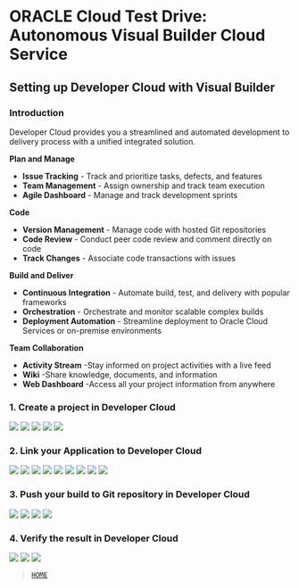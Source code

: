 # ORACLE Cloud Test Drive: Autonomous Visual Builder Cloud Service

## Setting up Developer Cloud with Visual Builder

### Introduction
Developer Cloud provides you a streamlined and automated development to delivery process with a unified integrated solution. 

**Plan and Manage**
- **Issue Tracking** -
Track and prioritize tasks, defects, and features
- **Team Management** -
Assign ownership and track team execution
- **Agile Dashboard** -
Manage and track development sprints

**Code**
- **Version Management** -
Manage code with hosted Git repositories
- **Code Review** -
Conduct peer code review and comment directly on code
- **Track Changes** -
Associate code transactions with issues


**Build and Deliver**
- **Continuous Integration** -
Automate build, test, and delivery with popular frameworks
- **Orchestration** -
Orchestrate and monitor scalable complex builds
- **Deployment Automation** -
Streamline deployment to Oracle Cloud Services or on-premise environments

**Team Collaboration**
+ **Activity Stream**
-Stay informed on project activities with a live feed
+ **Wiki**
-Share knowledge, documents, and information
+ **Web Dashboard**
-Access all your project information from anywhere

### 1. Create a project in Developer Cloud
![](../resources/images/devcs/devcs3.png)
![](../resources/images/devcs/devcs5.png)
![](../resources/images/devcs/devcs10.png)
![](../resources/images/devcs/devcs11.png)
![](../resources/images/devcs/devcs12.png)

### 2. Link your Application to Developer Cloud
![](../resources/images/devcs/devcs1.png)
![](../resources/images/devcs/devcs2.png)
![](../resources/images/devcs/devcs13.png)
![](../resources/images/devcs/devcs14.png)
![](../resources/images/devcs/devcs15.png)
![](../resources/images/devcs/devcs16.png)
![](../resources/images/devcs/devcs17.png)
![](../resources/images/devcs/devcs18.png)
![](../resources/images/devcs/devcs19.png)

### 3. Push your build to Git repository in Developer Cloud
![](../resources/images/devcs/devcs20.png)
![](../resources/images/devcs/devcs21.png)
![](../resources/images/devcs/devcs22.png)
![](../resources/images/devcs/devcs23.png)

### 4. Verify the result in Developer Cloud
![](../resources/images/devcs/devcs24.png)
![](../resources/images/devcs/devcs25.png)
![](../resources/images/devcs/devcs26.png)

> [`HOME`](../README.md)
